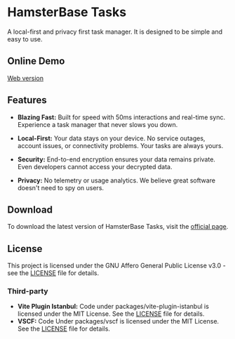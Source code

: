 # HamsterBase Tasks

A local-first and privacy first task manager. It is designed to be simple and easy to use.

## Online Demo

[Web version](https://tasks-app.hamsterbase.com/)

## Features

- **Blazing Fast:** Built for speed with 50ms interactions and real-time sync. Experience a task manager that never slows you down.

- **Local-First:** Your data stays on your device. No service outages, account issues, or connectivity problems. Your tasks are always yours.

- **Security:** End-to-end encryption ensures your data remains private. Even developers cannot access your decrypted data.

- **Privacy:** No telemetry or usage analytics. We believe great software doesn't need to spy on users.

## Download

To download the latest version of HamsterBase Tasks, visit the [official page](https://tasks.hamsterbase.com/).

## License

This project is licensed under the GNU Affero General Public License v3.0 - see the [LICENSE](LICENSE) file for details.

### Third-party

- **Vite Plugin Istanbul:** Code under packages/vite-plugin-istanbul is licensed under the MIT License. See the [LICENSE](src/packages/vite-plugin-istanbul/license) file for details.
- **VSCF:** Code Under packages/vscf is licensed under the MIT License. See the [LICENSE](src/packages/vscf/License) file for details.
